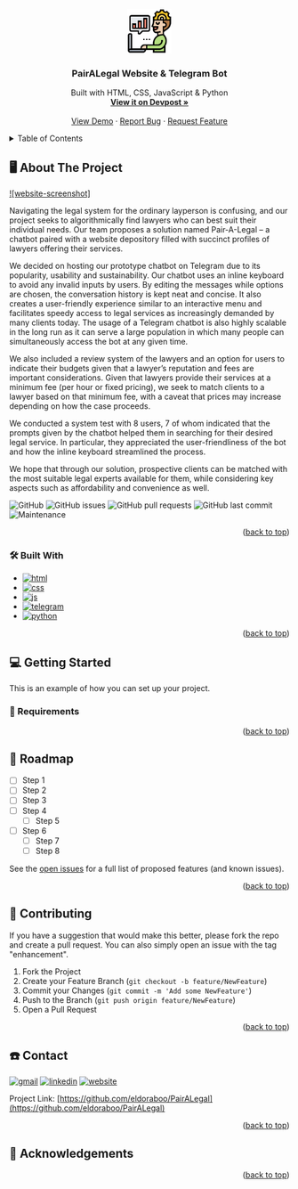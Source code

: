 <div id="top"></div>

<!-- PROJECT LOGO -->
<br />
<div align="center">
  <a href="https://github.com/eldoraboo/PairALegal">
    <img src="images/logo.png" alt="Logo" width="80" height="80">
  </a>

<h3 align="center">PairALegal Website & Telegram Bot</h3>

  <p align="center">
    Built with HTML, CSS, JavaScript & Python
    <br />
    <a href="https://devpost.com/software/pair-a-legal"><strong>View it on Devpost »</strong></a>
    <br />
    <br />
    <a href="https://eldoraboo.github.io/PairALegal/">View Demo</a>
    ·
    <a href="https://github.com/eldoraboo/PairALegal/issues">Report Bug</a>
    ·
    <a href="https://github.com/eldoraboo/PairALegal/issues">Request Feature</a>
  </p>
</div>



<!-- TABLE OF CONTENTS -->
<details>
  <summary>Table of Contents</summary>
  <ol>
    <li>
      <a href="#desktop_computer-about-the-project">About The Project</a>
      <ul>
        <li><a href="#hammer_and_wrench-built-with">Built With</a></li>
      </ul>
    </li>
    <li>
      <a href="#computer-getting-started">Getting Started</a>
      <ul>
        <li><a href="#book-requirements">Requirements</a></li>
      </ul>
    </li>
    <li><a href="#car-roadmap">Roadmap</a></li>
    <li><a href="#busts_in_silhouette-contributing">Contributing</a></li>
    <li><a href="#phone-contact">Contact</a></li>
    <li><a href="#toolbox-acknowledgements">Acknowledgements</a></li>
  </ol>
</details>



<!-- ABOUT THE PROJECT -->
## :desktop_computer: About The Project

[![website-screenshot]](https://eldoraboo.github.io/PairALegal/)

Navigating the legal system for the ordinary layperson is confusing, and our project seeks to algorithmically find lawyers who can best suit their individual needs. Our team proposes a solution named Pair-A-Legal – a chatbot paired with a website depository filled with succinct profiles of lawyers offering their services.

We decided on hosting our prototype chatbot on Telegram due to its popularity, usability and sustainability. Our chatbot uses an inline keyboard to avoid any invalid inputs by users. By editing the messages while options are chosen, the conversation history is kept neat and concise. It also creates a user-friendly experience similar to an interactive menu and facilitates speedy access to legal services as increasingly demanded by many clients today. The usage of a Telegram chatbot is also highly scalable in the long run as it can serve a large population in which many people can simultaneously access the bot at any given time.

We also included a review system of the lawyers and an option for users to indicate their budgets given that a lawyer’s reputation and fees are important considerations. Given that lawyers provide their services at a minimum fee (per hour or fixed pricing), we seek to match clients to a lawyer based on that minimum fee, with a caveat that prices may increase depending on how the case proceeds.

We conducted a system test with 8 users, 7 of whom indicated that the prompts given by the chatbot helped them in searching for their desired legal service. In particular, they appreciated the user-friendliness of the bot and how the inline keyboard streamlined the process.

We hope that through our solution, prospective clients can be matched with the most suitable legal experts available for them, while considering key aspects such as affordability and convenience as well.

![GitHub](https://img.shields.io/github/license/eldoraboo/PairALegal?style=for-the-badge) ![GitHub issues](https://img.shields.io/github/issues/eldoraboo/PairALegal?style=for-the-badge) ![GitHub pull requests](https://img.shields.io/github/issues-pr/PairALegal/auto-labeling?style=for-the-badge) ![GitHub last commit](https://img.shields.io/github/last-commit/PairALegal/auto-labeling?style=for-the-badge) ![Maintenance](https://img.shields.io/maintenance/no/2022?style=for-the-badge)


<p align="right">(<a href="#top">back to top</a>)</p>



### 	:hammer_and_wrench: Built With

* [![html]][html-url]
* [![css]][css-url]
* [![js]][js-url]
* [![telegram]][telegram-url]
* [![python]][python-url]

<p align="right">(<a href="#top">back to top</a>)</p>



<!-- GETTING STARTED -->
## :computer: Getting Started

This is an example of how you can set up your project.

### :book: Requirements


<p align="right">(<a href="#top">back to top</a>)</p>


<!-- ROADMAP -->
## :car: Roadmap

- [ ] Step 1
- [ ] Step 2
- [ ] Step 3
- [ ] Step 4
    - [ ] Step 5
- [ ] Step 6
    - [ ] Step 7
    - [ ] Step 8

See the [open issues](https://github.com/eldoraboo/PairALegal/issues) for a full list of proposed features (and known issues).

<p align="right">(<a href="#top">back to top</a>)</p>



<!-- CONTRIBUTING -->
## :busts_in_silhouette: Contributing

If you have a suggestion that would make this better, please fork the repo and create a pull request. You can also simply open an issue with the tag "enhancement".

1. Fork the Project
2. Create your Feature Branch (`git checkout -b feature/NewFeature`)
3. Commit your Changes (`git commit -m 'Add some NewFeature'`)
4. Push to the Branch (`git push origin feature/NewFeature`)
5. Open a Pull Request

<p align="right">(<a href="#top">back to top</a>)</p>



<!-- CONTACT -->
## :phone: Contact

[![gmail]][gmail-url] [![linkedin]][linkedin-url] [![website]][website-url]

Project Link: [https://github.com/eldoraboo/PairALegal](https://github.com/eldoraboo/PairALegal) 

<p align="right">(<a href="#top">back to top</a>)</p>



<!-- ACKNOWLEDGEMENTS -->
## :toolbox: Acknowledgements

<!-- * [text](link) -->

<p align="right">(<a href="#top">back to top</a>)</p>


<!-- MARKDOWN LINKS & IMAGES -->
<!-- https://www.markdownguide.org/basic-syntax/#reference-style-links -->
[gcp]: https://img.shields.io/badge/Google_Cloud_Platform-4285F4?style=for-the-badge&logo=google-cloud&logoColor=white
[gcp-url]: https://cloud.google.com/gcp
[python]: https://img.shields.io/badge/Python-3.9-14354C?style=for-the-badge&logo=python&logoColor=white
[python-url]: https://www.python.org/downloads/release/python-390/
[linkedin]: https://img.shields.io/badge/LinkedIn-0077B5?style=for-the-badge&logo=linkedin&logoColor=white
[linkedin-url]: https://www.linkedin.com/in/eldoraboo/
[gmail]: https://img.shields.io/badge/Gmail-D14836?style=for-the-badge&logo=gmail&logoColor=white
[gmail-url]: mailto:eldoraboo.mby@gmail.com
[website]: https://img.shields.io/badge/website-FF69B4?style=for-the-badge&logo=About.me&logoColor=white
[website-url]: https://eldoraboo.github.io/
[html]: https://img.shields.io/badge/HTML5-E34F26?style=for-the-badge&logo=html5&logoColor=white
[html-url]: https://html.spec.whatwg.org/
[css]: https://img.shields.io/badge/CSS3-1572B6?style=for-the-badge&logo=css3&logoColor=white
[css-url]: https://www.w3.org/Style/CSS/Overview.en.html
[js]: https://img.shields.io/badge/JavaScript-F7DF1E?style=for-the-badge&logo=javascript&logoColor=black
[js-url]: https://www.javascript.com/
[telegram]: https://img.shields.io/badge/Telegram-2CA5E0?style=for-the-badge&logo=telegram&logoColor=white
[telegram-url]: https://core.telegram.org/
